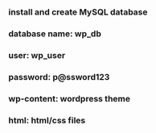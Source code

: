 
### install and create MySQL database
### database name: wp_db
### user: wp_user
### password: p@ssword123

### wp-content: wordpress theme
### html: html/css files
